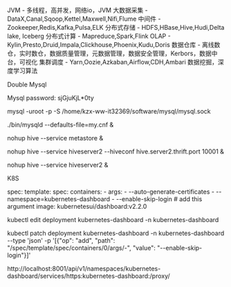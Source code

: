 JVM - 多线程，高并发，网络io，JVM
大数据采集 - DataX,Canal,Sqoop,Kettel,Maxwell,Nifi,Flume
中间件 - Zookeeper,Redis,Kafka,Pulsa,ELK
分布式存储 - HDFS,HBase,Hive,Hudi,Delta lake, Iceberg
分布式计算 - Mapreduce,Spark,Flink
OLAP - Kylin,Presto,Druid,Impala,Clickhouse,Phoenix,Kudu,Doris
数据仓库 - 离线数仓，实时数仓，数据质量管理，元数据管理，数据安全管理，Kerbors，数据中台，可视化
集群调度 - Yarn,Oozie,Azkaban,Airflow,CDH,Ambari
数据挖掘，深度学习算法

Double Mysql

Mysql password: sjGjuKjL*0ty 

mysql -uroot -p -S /home/kzx-ww-it32369/software/mysql/mysql.sock 

./bin/mysqld --defaults-file=my.cnf & 

nohup hive --service metastore &

nohup hive --service hiveserver2 --hiveconf hive.server2.thrift.port 10001  &

nohup hive --service hiveserver2 &

K8S

spec:
  template:
    spec:
      containers:
      - args:
        - --auto-generate-certificates
        - --namespace=kubernetes-dashboard
        - --enable-skip-login                 # add this argument
        image: kubernetesui/dashboard:v2.2.0
        
kubectl edit deployment kubernetes-dashboard -n kubernetes-dashboard

kubectl patch deployment kubernetes-dashboard -n kubernetes-dashboard --type 'json' -p '[{"op": "add", "path": "/spec/template/spec/containers/0/args/-", "value": "--enable-skip-login"}]'

http://localhost:8001/api/v1/namespaces/kubernetes-dashboard/services/https:kubernetes-dashboard:/proxy/
